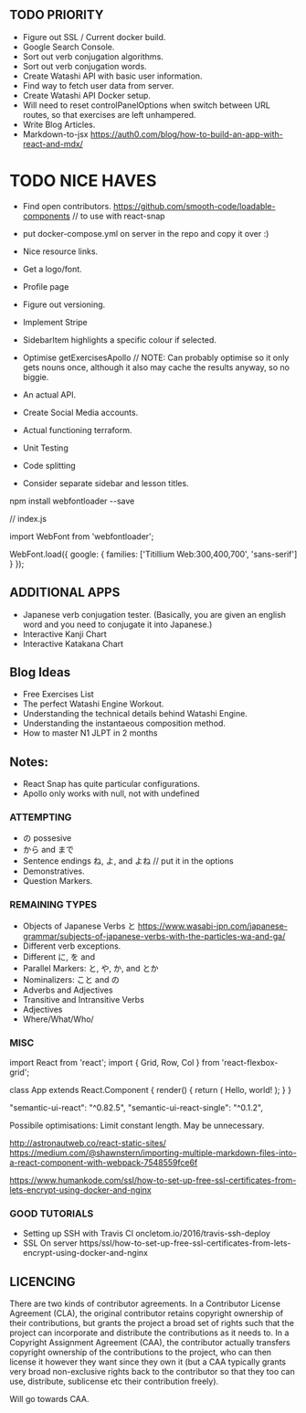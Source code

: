 ## TODO PRIORITY 
- Figure out SSL / Current docker build.
- Google Search Console. 
- Sort out verb conjugation algorithms.
- Sort out verb conjugation words.
- Create Watashi API with basic user information.
- Find way to fetch user data from server.
- Create Watashi API Docker setup.
- Will need to reset controlPanelOptions when switch between URL routes, so that exercises are left unhampered.
- Write Blog Articles.
- Markdown-to-jsx https://auth0.com/blog/how-to-build-an-app-with-react-and-mdx/

# TODO NICE HAVES 
- Find open contributors. 
  https://github.com/smooth-code/loadable-components // to use with react-snap

- put docker-compose.yml on server in the repo and copy it over :)
- Nice resource links.
- Get a logo/font. 
- Profile page
- Figure out versioning.
- Implement Stripe
- SidebarItem highlights a specific colour if selected. 
- Optimise getExercisesApollo // NOTE: Can probably optimise so it only gets nouns once, although it also may cache the results anyway, so no biggie.
- An actual API.
- Create Social Media accounts. 
- Actual functioning terraform. 
- Unit Testing
- Code splitting
- Consider separate sidebar and lesson titles.


npm install webfontloader --save

// index.js

import WebFont from 'webfontloader';

WebFont.load({
  google: {
    families: ['Titillium Web:300,400,700', 'sans-serif']
  }
});

## ADDITIONAL APPS
- Japanese verb conjugation tester. (Basically, you are given an english word and you need to conjugate it into Japanese.)
- Interactive Kanji Chart
- Interactive Katakana Chart

## Blog Ideas

- Free Exercises List
- The perfect Watashi Engine Workout.
- Understanding the technical details behind Watashi Engine.
- Understanding the instantaeous composition method.
- How to master N1 JLPT in 2 months

## Notes: 

- React Snap has quite particular configurations. 
- Apollo only works with null, not with undefined

### ATTEMPTING
- の possesive
- から and まで
- Sentence endings ね, よ, and よね // put it in the options
- Demonstratives.
- Question Markers.

### REMAINING TYPES
- Objects of Japanese Verbs と https://www.wasabi-jpn.com/japanese-grammar/subjects-of-japanese-verbs-with-the-particles-wa-and-ga/
- Different verb exceptions.
- Different に, を and
- Parallel Markers: と, や, か, and とか
- Nominalizers: こと and の
- Adverbs and Adjectives
- Transitive and Intransitive Verbs
- Adjectives
- Where/What/Who/

### MISC

import React from 'react'; import { Grid, Row, Col } from 'react-flexbox-grid';

class App extends React.Component { render() { return ( Hello, world! ); } }

"semantic-ui-react": "^0.82.5", "semantic-ui-react-single": "^0.1.2",

Possibile optimisations: Limit constant length. May be unnecessary.

http://astronautweb.co/react-static-sites/
https://medium.com/@shawnstern/importing-multiple-markdown-files-into-a-react-component-with-webpack-7548559fce6f

https://www.humankode.com/ssl/how-to-set-up-free-ssl-certificates-from-lets-encrypt-using-docker-and-nginx

### GOOD TUTORIALS 

- Setting up SSH with Travis CI oncletom.io/2016/travis-ssh-deploy
- SSL On server https/ssl/how-to-set-up-free-ssl-certificates-from-lets-encrypt-using-docker-and-nginx
  

## LICENCING

There are two kinds of contributor agreements. In a Contributor License Agreement (CLA), the original contributor retains copyright ownership of their contributions, but grants the project a broad set of rights such that the project can incorporate and distribute the contributions as it needs to. In a Copyright Assignment Agreement (CAA), the contributor actually transfers copyright ownership of the contributions to the project, who can then license it however they want since they own it (but a CAA typically grants very broad non-exclusive rights back to the contributor so that they too can use, distribute, sublicense etc their contribution freely).

Will go towards CAA. 

